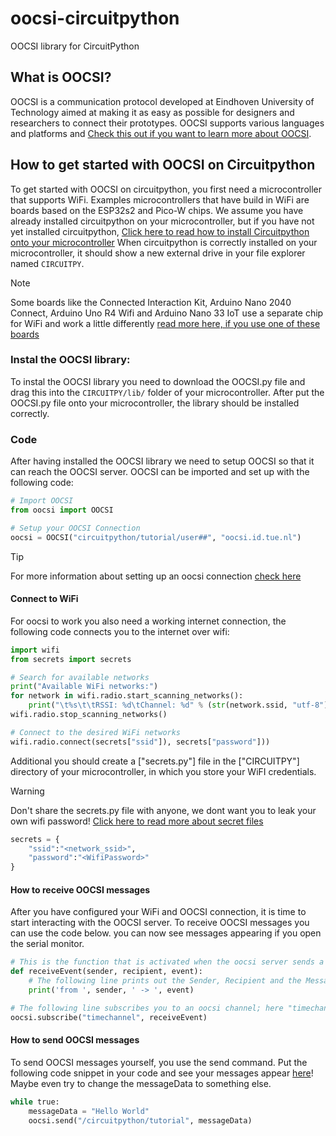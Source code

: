 # oocsi-circuitpython
OOCSI library for CircuitPython

## What is OOCSI?
OOCSI is a communication protocol developed at Eindhoven University of Technology aimed at making it as easy as possible for designers and researchers to connect their prototypes. OOCSI supports various languages and platforms and [Check this out if you want to learn more about OOCSI](https://oocsi.net).

## How to get started with OOCSI on Circuitpython
To get started with OOCSI on circuitpython, you first need a microcontroller that supports WiFi. Examples microcontrollers that have build in WiFi are boards based on the ESP32s2 and Pico-W chips. We assume you have already installed circuitpython on your microcontroller, but if you have not yet installed circuitpython, [Click here to read how to install Circuitpython onto your microcontroller](https://learn.adafruit.com/welcome-to-circuitpython/installing-circuitpython) When circuitpython is correctly installed on your microcontroller, it should show a new external drive in your file explorer named `CIRCUITPY`.

> [!NOTE]
> Some boards like the Connected Interaction Kit, Arduino Nano 2040 Connect, Arduino Uno R4 Wifi and Arduino Nano 33 IoT use a separate chip for WiFi and work a little differently [read more here, if you use one of these boards](/docs/ExternalWifiSetup.md)

### Instal the OOCSI library:
To instal the OOCSI library you need to download the OOCSI.py file and drag this into the `CIRCUITPY/lib/` folder of your microcontroller. After put the OOCSI.py file onto your microcontroller, the library should be installed correctly.

### Code
After having installed the OOCSI library we need to setup OOCSI so that it can reach the OOCSI server. OOCSI can be imported and set up with the following code:
```Python
# Import OOCSI
from oocsi import OOCSI

# Setup your OOCSI Connection
oocsi = OOCSI("circuitpython/tutorial/user##", "oocsi.id.tue.nl")
```
> [!TIP]
> For more information about setting up an oocsi connection [check here](/docs/OocsiCommands.md)

#### Connect to WiFi
For oocsi to work you also need a working internet connection, the following code connects you to the internet over wifi:
```Python
import wifi
from secrets import secrets

# Search for available networks
print("Available WiFi networks:")
for network in wifi.radio.start_scanning_networks():
    print("\t%s\t\tRSSI: %d\tChannel: %d" % (str(network.ssid, "utf-8"),network.rssi, network.channel))
wifi.radio.stop_scanning_networks()

# Connect to the desired WiFi networks
wifi.radio.connect(secrets["ssid"]), secrets["password"]))
```
Additional you should create a ["secrets.py"] file in the ["CIRCUITPY"] directory of your microcontroller, in which you store your WiFI credentials. 
> [!WARNING] 
> Don't share the secrets.py file with anyone, we dont want you to leak your own wifi password! [Click here to read more about secret files](/docs/SecretFiles.md)
```Python
secrets = {
    "ssid":"<network_ssid>",
    "password":"<WifiPassword>"
}
```

#### How to receive OOCSI messages
After you have configured your WiFi and OOCSI connection, it is time to start interacting with the OOCSI server. To receive OOCSI messages you can use the code below. you can now see messages appearing if you open the serial monitor.
```Python
# This is the function that is activated when the oocsi server sends a reply to your microcontroller. Every OOCSI message comes with a sender (Where the message comes from), a recipient (The destination of the message) and an event which contains the message itself
def receiveEvent(sender, recipient, event):
    # The following line prints out the Sender, Recipient and the Message
    print('from ', sender, ' -> ', event)

# The following line subscribes you to an oocsi channel; here "timechannel" is the oocsi channel, and "receiveEvent" the function that is started when a reply is received
oocsi.subscribe("timechannel", receiveEvent)
```

#### How to send OOCSI messages
To send OOCSI messages yourself, you use the send command. Put the following code snippet in your code and see your messages appear [here]()! Maybe even try to change the messageData to something else.

```Python
while true:
    messageData = "Hello World"
    oocsi.send("/circuitpython/tutorial", messageData)
```
